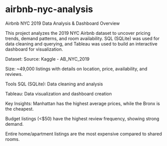 # airbnb-nyc-analysis
Airbnb NYC 2019 Data Analysis & Dashboard
Overview

This project analyzes the 2019 NYC Airbnb dataset to uncover pricing trends, demand patterns, and room availability.
SQL (SQLite) was used for data cleaning and querying, and Tableau was used to build an interactive dashboard for visualization.

Dataset:
Source: Kaggle - AB_NYC_2019

Size: ~49,000 listings with details on location, price, availability, and reviews.

Tools
SQL (SQLite): Data cleaning and analysis

Tableau: Data visualization and dashboard creation

Key Insights:
Manhattan has the highest average prices, while the Bronx is the cheapest.

Budget listings (<$50) have the highest review frequency, showing strong demand.

Entire home/apartment listings are the most expensive compared to shared rooms.


